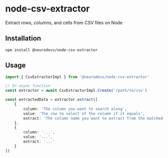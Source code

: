# node-csv-extractor
Extract rows, columns, and cells from CSV files on Node

## Installation

`npm install @neurodevs/node-csv-extractor`

## Usage

```typescript
import { CsvExtractorImpl } from '@neurodevs/node-csv-extractor'

// In async function
const extractor = await CsvExtractorImpl.Create('/path/to/csv')

const extractedData = extractor.extract([
    {
        column: 'The column you want to search along',
        value: 'The row to select of the column if it equals',
        extract: 'The column name you want to extract from the matched row'
    },
    {
        column: '...',
        value: '...',
        extract: '...'
    }
])
```
